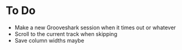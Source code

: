 # To Do

 * Make a new Grooveshark session when it times out or whatever
 * Scroll to the current track when skipping
 * Save column widths maybe
